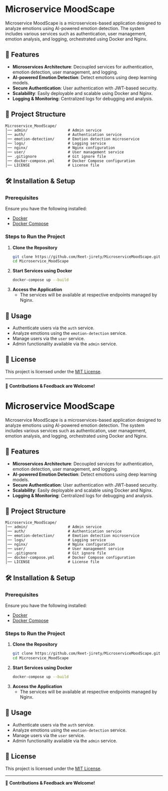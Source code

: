# Microservice MoodScape

Microservice MoodScape is a microservices-based application designed to analyze emotions using AI-powered emotion detection. The system includes various services such as authentication, user management, emotion analysis, and logging, orchestrated using Docker and Nginx.

## 🚀 Features
- **Microservices Architecture**: Decoupled services for authentication, emotion detection, user management, and logging.
- **AI-powered Emotion Detection**: Detect emotions using deep learning models.
- **Secure Authentication**: User authentication with JWT-based security.
- **Scalability**: Easily deployable and scalable using Docker and Nginx.
- **Logging & Monitoring**: Centralized logs for debugging and analysis.

## 📁 Project Structure
```
Microservice_MoodScape/
│── admin/                  # Admin service
│── auth/                   # Authentication service
│── emotion-detection/      # Emotion detection microservice
│── logs/                   # Logging service
│── nginx/                  # Nginx configuration
│── user/                   # User management service
│── .gitignore              # Git ignore file
│── docker-compose.yml      # Docker Compose configuration
│── LICENSE                 # License file
```

## 🛠️ Installation & Setup
### Prerequisites
Ensure you have the following installed:
- [Docker](https://www.docker.com/)
- [Docker Compose](https://docs.docker.com/compose/install/)

### Steps to Run the Project
1. **Clone the Repository**
   ```sh
   git clone https://github.com/Reet-jirety/MicroserviceMoodScape.git
   cd Microservice_MoodScape
   ```
2. **Start Services using Docker**
   ```sh
   docker-compose up --build
   ```
3. **Access the Application**
   - The services will be available at respective endpoints managed by Nginx.

## 🔧 Usage
- Authenticate users via the `auth` service.
- Analyze emotions using the `emotion-detection` service.
- Manage users via the `user` service.
- Admin functionality available via the `admin` service.

## 📜 License
This project is licensed under the [MIT License](LICENSE).

---

🔹 **Contributions & Feedback are Welcome!**


# Microservice MoodScape

Microservice MoodScape is a microservices-based application designed to analyze emotions using AI-powered emotion detection. The system includes various services such as authentication, user management, emotion analysis, and logging, orchestrated using Docker and Nginx.

## 🚀 Features
- **Microservices Architecture**: Decoupled services for authentication, emotion detection, user management, and logging.
- **AI-powered Emotion Detection**: Detect emotions using deep learning models.
- **Secure Authentication**: User authentication with JWT-based security.
- **Scalability**: Easily deployable and scalable using Docker and Nginx.
- **Logging & Monitoring**: Centralized logs for debugging and analysis.

## 📁 Project Structure
```
Microservice_MoodScape/
│── admin/                  # Admin service
│── auth/                   # Authentication service
│── emotion-detection/      # Emotion detection microservice
│── logs/                   # Logging service
│── nginx/                  # Nginx configuration
│── user/                   # User management service
│── .gitignore              # Git ignore file
│── docker-compose.yml      # Docker Compose configuration
│── LICENSE                 # License file
```

## 🛠️ Installation & Setup
### Prerequisites
Ensure you have the following installed:
- [Docker](https://www.docker.com/)
- [Docker Compose](https://docs.docker.com/compose/install/)

### Steps to Run the Project
1. **Clone the Repository**
   ```sh
   git clone https://github.com/Reet-jirety/MicroserviceMoodScape.git
   cd Microservice_MoodScape
   ```
2. **Start Services using Docker**
   ```sh
   docker-compose up --build
   ```
3. **Access the Application**
   - The services will be available at respective endpoints managed by Nginx.

## 🔧 Usage
- Authenticate users via the `auth` service.
- Analyze emotions using the `emotion-detection` service.
- Manage users via the `user` service.
- Admin functionality available via the `admin` service.

## 📜 License
This project is licensed under the [MIT License](LICENSE).

---

🔹 **Contributions & Feedback are Welcome!**

